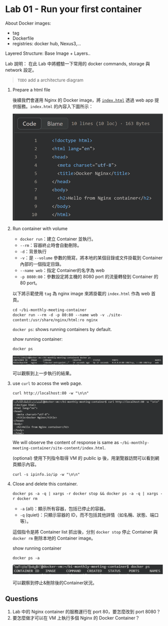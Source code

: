 # Lab 01 - Run your first container

About Docker images:
- tag
- Dockerfile
- registries: docker hub, Nexus3,...

Layered Structure: Base Image + Layers..

Lab 說明：
在此 Lab 中將體驗一下常用的 docker commands, storage 與 network 設定。

> `TODO` add a architecture diagram


1. Prepare a html file
    
    後續我們會運用 Nginx 的 Docker image，將 [`index.html`](../site-content/index.html) 透過 web app 提供服務。`index.html` 的內容入下圖所示：

    ![site_content_sample_html](./images/site_content_sample_html.png)


2. Run container with volume
    
    - `docker run`：建立 Container 並執行。
    - `--rm`：容器終止時會自動刪除。
    - `-d`：背景執行
    - `-v`：是 `--volume` 參數的簡寫，將本地的某個目錄或文件掛載到 Container 內部的一個指定目錄。
    - `--name web`：指定 Container的名字為 web
    - `-p 8080:80`：參數設定將主機的 8080 port 的流量轉發到 Container 的 80 port。

    以下將示範使用 `tag` 為 nginx image 來將掛載的 `index.html` 作為 web 首頁。

    ```
    cd ~/bi-monthly-meeting-container
    docker run --rm -d -p 80:80 --name web -v ./site-content:/usr/share/nginx/html:ro nginx
    ```

    `docker ps`: shows running containers by default.

    show running container:
    ```
    docker ps
    ```
    ![lb01_show_nginx_run](./images/lb01_show_nginx_run.png)

    可以觀察到上一步執行的結果。

3. use `curl` to access the web page.

    ```
    curl http://localhost:80 -w "\n\n"
    ```

    ![lb01_curl_webpage](./images/lb01_curl_webpage.png)

    We will observe the content of response is same as `~/bi-monthly-meeting-container/site-content/index.html`.

        
    (optional) 使用下列指令取得 VM 的 public ip 後，用瀏覽器訪問可以看到網頁顯示內容。

    ```
    curl -s ipinfo.io/ip -w "\n\n"
    ```

4. Close and delete this container.
    
    ```
    docker ps -a -q | xargs -r docker stop && docker ps -a -q | xargs -r docker rm
    ```

    - `-a` (all)：顯示所有容器，包括已停止的容器。
    - `-q` (quiet)：只顯示容器的 ID，而不包括其他詳情（如名稱、狀態、端口等）。

    這個指令是將 Container list 抓出後，分別 `docker stop` 停止 Container 與 `docker rm` 刪除本地的 Container image。

    show running container
    ```
    docker ps -a
    ```
    ![lb01_no_container](./images/lb01_no_container.png)

    可以觀察到停止&刪除後的Container狀況。


## Questions

1. Lab 中的 Nginx container 的服務運行在 port 80，要怎麼改到 port 8080？
2. 要怎麼做才可以在 VM 上執行多個 Nginx 的 Docker Container？